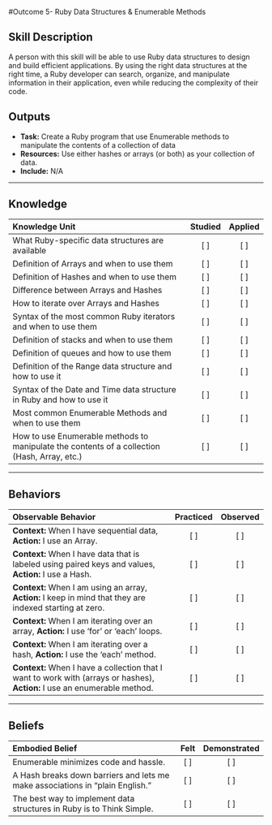 #Outcome 5- Ruby Data Structures & Enumerable Methods

Skill Description
----------
A person with this skill will be able to use Ruby data structures to design and build efficient applications. By using the right data structures at the right time, a Ruby developer can search, organize, and manipulate information in their application, even while reducing the complexity of their code. 

Outputs
----------
- **Task:** Create a Ruby program that use Enumerable methods to manipulate the contents of a collection of data
- **Resources:** Use either hashes or arrays (or both) as your collection of data.
- **Include:** N/A

----------
## **Knowledge**


| Knowledge Unit   |      Studied      | Applied |
|:-------------|:------------------:|:--------:|
| What Ruby-specific data structures are available | [ ] | [ ]  |
| Definition of Arrays and when to use them | [ ] | [ ]  |
| Definition of Hashes and when to use them | [ ] | [ ]  |
| Difference between Arrays and Hashes | [ ] | [ ]  |
| How to iterate over Arrays and Hashes | [ ] | [ ]  |
| Syntax of the most common Ruby iterators and when to use them | [ ] | [ ]  |
| Definition of stacks and when to use them | [ ] | [ ]  |
| Definition of queues and how to use them | [ ] | [ ]  |
| Definition of the Range data structure and how to use it | [ ] | [ ]  |
| Syntax of the Date and Time data structure in Ruby and how to use it | [ ] | [ ]  |
| Most common Enumerable Methods and when to use them | [ ] | [ ]  |
| How to use Enumerable methods to manipulate the contents of a collection (Hash, Array, etc.) | [ ] | [ ]  |

----------


## **Behaviors**

| Observable Behavior   |      Practiced      | Observed |
|:-------------|:------------------:|:--------:|
| **Context:** When I have sequential data, **Action:** I use an Array. | [ ] | [ ]  |
| **Context:** When I have data that is labeled using paired keys and values, **Action:** I use a Hash. | [ ] | [ ]  |
| **Context:** When I am using an array, **Action:** I keep in mind that they are indexed starting at zero. | [ ] | [ ]  |
| **Context:** When I am iterating over an array, **Action:** I use ‘for’ or ‘each’ loops. | [ ] | [ ]  |
| **Context:** When I am iterating over a hash, **Action:** I use the ‘each’ method. | [ ] | [ ]  |
| **Context:** When I have a collection that I want to work with (arrays or hashes), **Action:** I use an enumerable method. | [ ] | [ ]  |


----------


## **Beliefs**


| Embodied Belief   |      Felt      | Demonstrated |
|:-------------|:------------------:|:--------:|
| Enumerable minimizes code and hassle. | [ ] | [ ]  |
| A Hash breaks down barriers and lets me make associations in “plain English.” | [ ] | [ ]  |
| The best way to implement data structures in Ruby is to Think Simple. | [ ] | [ ]  |

